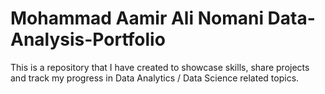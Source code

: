 # Mohammad Aamir Ali Nomani Data-Analysis-Portfolio
This is a repository that I have created to showcase skills, share projects and track my progress in Data Analytics / Data Science related topics.
